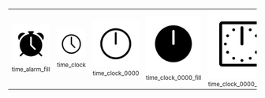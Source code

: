 |      |      |      |      |      |      | 
| ---- | ---- | ---- | ---- | ---- | ---- |
| <img src="https://raw.githubusercontent.com/scape-agency/icon.gl/main/dist/png/512/time_alarm_fill.png" alt="time_alarm_fill"><small>time_alarm_fill</small> | <img src="https://raw.githubusercontent.com/scape-agency/icon.gl/main/dist/png/512/time_clock.png" alt="time_clock"><small>time_clock</small> | <img src="https://raw.githubusercontent.com/scape-agency/icon.gl/main/dist/png/512/time_clock_0000.png" alt="time_clock_0000"><small>time_clock_0000</small> | <img src="https://raw.githubusercontent.com/scape-agency/icon.gl/main/dist/png/512/time_clock_0000_fill.png" alt="time_clock_0000_fill"><small>time_clock_0000_fill</small> | <img src="https://raw.githubusercontent.com/scape-agency/icon.gl/main/dist/png/512/time_clock_0000_square.png" alt="time_clock_0000_square"><small>time_clock_0000_square</small> || <img src="https://raw.githubusercontent.com/scape-agency/icon.gl/main/dist/png/512/time_clock_0030.png" alt="time_clock_0030"><small>time_clock_0030</small> | <img src="https://raw.githubusercontent.com/scape-agency/icon.gl/main/dist/png/512/time_clock_0030_fill.png" alt="time_clock_0030_fill"><small>time_clock_0030_fill</small> | <img src="https://raw.githubusercontent.com/scape-agency/icon.gl/main/dist/png/512/time_clock_0030_square.png" alt="time_clock_0030_square"><small>time_clock_0030_square</small> | <img src="https://raw.githubusercontent.com/scape-agency/icon.gl/main/dist/png/512/time_clock_0030_square_fill.png" alt="time_clock_0030_square_fill"><small>time_clock_0030_square_fill</small> | <img src="https://raw.githubusercontent.com/scape-agency/icon.gl/main/dist/png/512/time_clock_0100.png" alt="time_clock_0100"><small>time_clock_0100</small> || <img src="https://raw.githubusercontent.com/scape-agency/icon.gl/main/dist/png/512/time_clock_0100_square.png" alt="time_clock_0100_square"><small>time_clock_0100_square</small> | <img src="https://raw.githubusercontent.com/scape-agency/icon.gl/main/dist/png/512/time_clock_0100_square_fill.png" alt="time_clock_0100_square_fill"><small>time_clock_0100_square_fill</small> | <img src="https://raw.githubusercontent.com/scape-agency/icon.gl/main/dist/png/512/time_clock_0130.png" alt="time_clock_0130"><small>time_clock_0130</small> | <img src="https://raw.githubusercontent.com/scape-agency/icon.gl/main/dist/png/512/time_clock_0130_fill.png" alt="time_clock_0130_fill"><small>time_clock_0130_fill</small> | <img src="https://raw.githubusercontent.com/scape-agency/icon.gl/main/dist/png/512/time_clock_0130_square.png" alt="time_clock_0130_square"><small>time_clock_0130_square</small> || <img src="https://raw.githubusercontent.com/scape-agency/icon.gl/main/dist/png/512/time_clock_0200.png" alt="time_clock_0200"><small>time_clock_0200</small> | <img src="https://raw.githubusercontent.com/scape-agency/icon.gl/main/dist/png/512/time_clock_0200_fill.png" alt="time_clock_0200_fill"><small>time_clock_0200_fill</small> | <img src="https://raw.githubusercontent.com/scape-agency/icon.gl/main/dist/png/512/time_clock_0200_square.png" alt="time_clock_0200_square"><small>time_clock_0200_square</small> | <img src="https://raw.githubusercontent.com/scape-agency/icon.gl/main/dist/png/512/time_clock_0200_square_fill.png" alt="time_clock_0200_square_fill"><small>time_clock_0200_square_fill</small> | <img src="https://raw.githubusercontent.com/scape-agency/icon.gl/main/dist/png/512/time_clock_0230.png" alt="time_clock_0230"><small>time_clock_0230</small> || <img src="https://raw.githubusercontent.com/scape-agency/icon.gl/main/dist/png/512/time_clock_0230_square.png" alt="time_clock_0230_square"><small>time_clock_0230_square</small> | <img src="https://raw.githubusercontent.com/scape-agency/icon.gl/main/dist/png/512/time_clock_0230_square_fill.png" alt="time_clock_0230_square_fill"><small>time_clock_0230_square_fill</small> | <img src="https://raw.githubusercontent.com/scape-agency/icon.gl/main/dist/png/512/time_clock_0300.png" alt="time_clock_0300"><small>time_clock_0300</small> | <img src="https://raw.githubusercontent.com/scape-agency/icon.gl/main/dist/png/512/time_clock_0300_fill.png" alt="time_clock_0300_fill"><small>time_clock_0300_fill</small> | <img src="https://raw.githubusercontent.com/scape-agency/icon.gl/main/dist/png/512/time_clock_0300_square.png" alt="time_clock_0300_square"><small>time_clock_0300_square</small> || <img src="https://raw.githubusercontent.com/scape-agency/icon.gl/main/dist/png/512/time_clock_0330.png" alt="time_clock_0330"><small>time_clock_0330</small> | <img src="https://raw.githubusercontent.com/scape-agency/icon.gl/main/dist/png/512/time_clock_0330_fill.png" alt="time_clock_0330_fill"><small>time_clock_0330_fill</small> | <img src="https://raw.githubusercontent.com/scape-agency/icon.gl/main/dist/png/512/time_clock_0330_square.png" alt="time_clock_0330_square"><small>time_clock_0330_square</small> | <img src="https://raw.githubusercontent.com/scape-agency/icon.gl/main/dist/png/512/time_clock_0330_square_fill.png" alt="time_clock_0330_square_fill"><small>time_clock_0330_square_fill</small> | <img src="https://raw.githubusercontent.com/scape-agency/icon.gl/main/dist/png/512/time_clock_0400.png" alt="time_clock_0400"><small>time_clock_0400</small> || <img src="https://raw.githubusercontent.com/scape-agency/icon.gl/main/dist/png/512/time_clock_0400_square.png" alt="time_clock_0400_square"><small>time_clock_0400_square</small> | <img src="https://raw.githubusercontent.com/scape-agency/icon.gl/main/dist/png/512/time_clock_0400_square_fill.png" alt="time_clock_0400_square_fill"><small>time_clock_0400_square_fill</small> | <img src="https://raw.githubusercontent.com/scape-agency/icon.gl/main/dist/png/512/time_clock_0430.png" alt="time_clock_0430"><small>time_clock_0430</small> | <img src="https://raw.githubusercontent.com/scape-agency/icon.gl/main/dist/png/512/time_clock_0430_fill.png" alt="time_clock_0430_fill"><small>time_clock_0430_fill</small> | <img src="https://raw.githubusercontent.com/scape-agency/icon.gl/main/dist/png/512/time_clock_0430_square.png" alt="time_clock_0430_square"><small>time_clock_0430_square</small> || <img src="https://raw.githubusercontent.com/scape-agency/icon.gl/main/dist/png/512/time_clock_0500.png" alt="time_clock_0500"><small>time_clock_0500</small> | <img src="https://raw.githubusercontent.com/scape-agency/icon.gl/main/dist/png/512/time_clock_0500_fill.png" alt="time_clock_0500_fill"><small>time_clock_0500_fill</small> | <img src="https://raw.githubusercontent.com/scape-agency/icon.gl/main/dist/png/512/time_clock_0500_square.png" alt="time_clock_0500_square"><small>time_clock_0500_square</small> | <img src="https://raw.githubusercontent.com/scape-agency/icon.gl/main/dist/png/512/time_clock_0500_square_fill.png" alt="time_clock_0500_square_fill"><small>time_clock_0500_square_fill</small> | <img src="https://raw.githubusercontent.com/scape-agency/icon.gl/main/dist/png/512/time_clock_0530.png" alt="time_clock_0530"><small>time_clock_0530</small> || <img src="https://raw.githubusercontent.com/scape-agency/icon.gl/main/dist/png/512/time_clock_0530_square.png" alt="time_clock_0530_square"><small>time_clock_0530_square</small> | <img src="https://raw.githubusercontent.com/scape-agency/icon.gl/main/dist/png/512/time_clock_0530_square_fill.png" alt="time_clock_0530_square_fill"><small>time_clock_0530_square_fill</small> | <img src="https://raw.githubusercontent.com/scape-agency/icon.gl/main/dist/png/512/time_clock_0600.png" alt="time_clock_0600"><small>time_clock_0600</small> | <img src="https://raw.githubusercontent.com/scape-agency/icon.gl/main/dist/png/512/time_clock_0600_fill.png" alt="time_clock_0600_fill"><small>time_clock_0600_fill</small> | <img src="https://raw.githubusercontent.com/scape-agency/icon.gl/main/dist/png/512/time_clock_0600_square.png" alt="time_clock_0600_square"><small>time_clock_0600_square</small> || <img src="https://raw.githubusercontent.com/scape-agency/icon.gl/main/dist/png/512/time_clock_0630.png" alt="time_clock_0630"><small>time_clock_0630</small> | <img src="https://raw.githubusercontent.com/scape-agency/icon.gl/main/dist/png/512/time_clock_0630_fill.png" alt="time_clock_0630_fill"><small>time_clock_0630_fill</small> | <img src="https://raw.githubusercontent.com/scape-agency/icon.gl/main/dist/png/512/time_clock_0630_square.png" alt="time_clock_0630_square"><small>time_clock_0630_square</small> | <img src="https://raw.githubusercontent.com/scape-agency/icon.gl/main/dist/png/512/time_clock_0630_square_fill.png" alt="time_clock_0630_square_fill"><small>time_clock_0630_square_fill</small> | <img src="https://raw.githubusercontent.com/scape-agency/icon.gl/main/dist/png/512/time_clock_0700.png" alt="time_clock_0700"><small>time_clock_0700</small> || <img src="https://raw.githubusercontent.com/scape-agency/icon.gl/main/dist/png/512/time_clock_0700_square.png" alt="time_clock_0700_square"><small>time_clock_0700_square</small> | <img src="https://raw.githubusercontent.com/scape-agency/icon.gl/main/dist/png/512/time_clock_0700_square_fill.png" alt="time_clock_0700_square_fill"><small>time_clock_0700_square_fill</small> | <img src="https://raw.githubusercontent.com/scape-agency/icon.gl/main/dist/png/512/time_clock_0730.png" alt="time_clock_0730"><small>time_clock_0730</small> | <img src="https://raw.githubusercontent.com/scape-agency/icon.gl/main/dist/png/512/time_clock_0730_fill.png" alt="time_clock_0730_fill"><small>time_clock_0730_fill</small> | <img src="https://raw.githubusercontent.com/scape-agency/icon.gl/main/dist/png/512/time_clock_0730_square.png" alt="time_clock_0730_square"><small>time_clock_0730_square</small> || <img src="https://raw.githubusercontent.com/scape-agency/icon.gl/main/dist/png/512/time_clock_0800.png" alt="time_clock_0800"><small>time_clock_0800</small> | <img src="https://raw.githubusercontent.com/scape-agency/icon.gl/main/dist/png/512/time_clock_0800_fill.png" alt="time_clock_0800_fill"><small>time_clock_0800_fill</small> | <img src="https://raw.githubusercontent.com/scape-agency/icon.gl/main/dist/png/512/time_clock_0800_square.png" alt="time_clock_0800_square"><small>time_clock_0800_square</small> | <img src="https://raw.githubusercontent.com/scape-agency/icon.gl/main/dist/png/512/time_clock_0800_square_fill.png" alt="time_clock_0800_square_fill"><small>time_clock_0800_square_fill</small> | <img src="https://raw.githubusercontent.com/scape-agency/icon.gl/main/dist/png/512/time_clock_0830.png" alt="time_clock_0830"><small>time_clock_0830</small> || <img src="https://raw.githubusercontent.com/scape-agency/icon.gl/main/dist/png/512/time_clock_0830_square.png" alt="time_clock_0830_square"><small>time_clock_0830_square</small> | <img src="https://raw.githubusercontent.com/scape-agency/icon.gl/main/dist/png/512/time_clock_0830_square_fill.png" alt="time_clock_0830_square_fill"><small>time_clock_0830_square_fill</small> | <img src="https://raw.githubusercontent.com/scape-agency/icon.gl/main/dist/png/512/time_clock_0900.png" alt="time_clock_0900"><small>time_clock_0900</small> | <img src="https://raw.githubusercontent.com/scape-agency/icon.gl/main/dist/png/512/time_clock_0900_fill.png" alt="time_clock_0900_fill"><small>time_clock_0900_fill</small> | <img src="https://raw.githubusercontent.com/scape-agency/icon.gl/main/dist/png/512/time_clock_0900_square.png" alt="time_clock_0900_square"><small>time_clock_0900_square</small> || <img src="https://raw.githubusercontent.com/scape-agency/icon.gl/main/dist/png/512/time_clock_0930.png" alt="time_clock_0930"><small>time_clock_0930</small> | <img src="https://raw.githubusercontent.com/scape-agency/icon.gl/main/dist/png/512/time_clock_0930_fill.png" alt="time_clock_0930_fill"><small>time_clock_0930_fill</small> | <img src="https://raw.githubusercontent.com/scape-agency/icon.gl/main/dist/png/512/time_clock_0930_square.png" alt="time_clock_0930_square"><small>time_clock_0930_square</small> | <img src="https://raw.githubusercontent.com/scape-agency/icon.gl/main/dist/png/512/time_clock_0930_square_fill.png" alt="time_clock_0930_square_fill"><small>time_clock_0930_square_fill</small> | <img src="https://raw.githubusercontent.com/scape-agency/icon.gl/main/dist/png/512/time_clock_1000.png" alt="time_clock_1000"><small>time_clock_1000</small> || <img src="https://raw.githubusercontent.com/scape-agency/icon.gl/main/dist/png/512/time_clock_1000_square.png" alt="time_clock_1000_square"><small>time_clock_1000_square</small> | <img src="https://raw.githubusercontent.com/scape-agency/icon.gl/main/dist/png/512/time_clock_1000_square_fill.png" alt="time_clock_1000_square_fill"><small>time_clock_1000_square_fill</small> | <img src="https://raw.githubusercontent.com/scape-agency/icon.gl/main/dist/png/512/time_clock_1030.png" alt="time_clock_1030"><small>time_clock_1030</small> | <img src="https://raw.githubusercontent.com/scape-agency/icon.gl/main/dist/png/512/time_clock_1030_fill.png" alt="time_clock_1030_fill"><small>time_clock_1030_fill</small> | <img src="https://raw.githubusercontent.com/scape-agency/icon.gl/main/dist/png/512/time_clock_1030_square.png" alt="time_clock_1030_square"><small>time_clock_1030_square</small> || <img src="https://raw.githubusercontent.com/scape-agency/icon.gl/main/dist/png/512/time_clock_1100.png" alt="time_clock_1100"><small>time_clock_1100</small> | <img src="https://raw.githubusercontent.com/scape-agency/icon.gl/main/dist/png/512/time_clock_1100_fill.png" alt="time_clock_1100_fill"><small>time_clock_1100_fill</small> | <img src="https://raw.githubusercontent.com/scape-agency/icon.gl/main/dist/png/512/time_clock_1100_square.png" alt="time_clock_1100_square"><small>time_clock_1100_square</small> | <img src="https://raw.githubusercontent.com/scape-agency/icon.gl/main/dist/png/512/time_clock_1100_square_fill.png" alt="time_clock_1100_square_fill"><small>time_clock_1100_square_fill</small> | <img src="https://raw.githubusercontent.com/scape-agency/icon.gl/main/dist/png/512/time_clock_1130.png" alt="time_clock_1130"><small>time_clock_1130</small> || <img src="https://raw.githubusercontent.com/scape-agency/icon.gl/main/dist/png/512/time_clock_1130_square.png" alt="time_clock_1130_square"><small>time_clock_1130_square</small> | <img src="https://raw.githubusercontent.com/scape-agency/icon.gl/main/dist/png/512/time_clock_1130_square_fill.png" alt="time_clock_1130_square_fill"><small>time_clock_1130_square_fill</small> | <img src="https://raw.githubusercontent.com/scape-agency/icon.gl/main/dist/png/512/time_clock_fill.png" alt="time_clock_fill"><small>time_clock_fill</small> | <img src="https://raw.githubusercontent.com/scape-agency/icon.gl/main/dist/png/512/time_clock_history.png" alt="time_clock_history"><small>time_clock_history</small> | <img src="https://raw.githubusercontent.com/scape-agency/icon.gl/main/dist/png/512/time_clock_mantelpiece.png" alt="time_clock_mantelpiece"><small>time_clock_mantelpiece</small> || <img src="https://raw.githubusercontent.com/scape-agency/icon.gl/main/dist/png/512/time_hourglass.png" alt="time_hourglass"><small>time_hourglass</small> | <img src="https://raw.githubusercontent.com/scape-agency/icon.gl/main/dist/png/512/time_hourglass_flow.png" alt="time_hourglass_flow"><small>time_hourglass_flow</small> | <img src="https://raw.githubusercontent.com/scape-agency/icon.gl/main/dist/png/512/time_is_money.png" alt="time_is_money"><small>time_is_money</small> | <img src="https://raw.githubusercontent.com/scape-agency/icon.gl/main/dist/png/512/time_stopwatch.png" alt="time_stopwatch"><small>time_stopwatch</small> | <img src="https://raw.githubusercontent.com/scape-agency/icon.gl/main/dist/png/512/time_stopwatch_00.png" alt="time_stopwatch_00"><small>time_stopwatch_00</small> || <img src="https://raw.githubusercontent.com/scape-agency/icon.gl/main/dist/png/512/time_stopwatch_02.png" alt="time_stopwatch_02"><small>time_stopwatch_02</small> | <img src="https://raw.githubusercontent.com/scape-agency/icon.gl/main/dist/png/512/time_stopwatch_03.png" alt="time_stopwatch_03"><small>time_stopwatch_03</small> | <img src="https://raw.githubusercontent.com/scape-agency/icon.gl/main/dist/png/512/time_stopwatch_04.png" alt="time_stopwatch_04"><small>time_stopwatch_04</small> | <img src="https://raw.githubusercontent.com/scape-agency/icon.gl/main/dist/png/512/time_stopwatch_05.png" alt="time_stopwatch_05"><small>time_stopwatch_05</small> | <img src="https://raw.githubusercontent.com/scape-agency/icon.gl/main/dist/png/512/time_stopwatch_06.png" alt="time_stopwatch_06"><small>time_stopwatch_06</small> || <img src="https://raw.githubusercontent.com/scape-agency/icon.gl/main/dist/png/512/time_stopwatch_08.png" alt="time_stopwatch_08"><small>time_stopwatch_08</small> | <img src="https://raw.githubusercontent.com/scape-agency/icon.gl/main/dist/png/512/time_stopwatch_fill.png" alt="time_stopwatch_fill"><small>time_stopwatch_fill</small> | <img src="https://raw.githubusercontent.com/scape-agency/icon.gl/main/dist/png/512/time_timer.png" alt="time_timer"><small>time_timer</small> | <img src="https://raw.githubusercontent.com/scape-agency/icon.gl/main/dist/png/512/time_timer_fill.png" alt="time_timer_fill"><small>time_timer_fill</small> | <img src="https://raw.githubusercontent.com/scape-agency/icon.gl/main/dist/png/512/time_watch.png" alt="time_watch"><small>time_watch</small> |